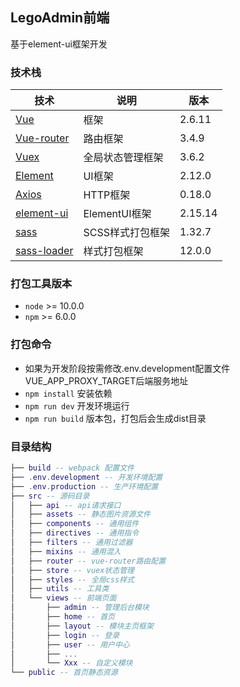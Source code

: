 ## LegoAdmin前端
基于element-ui框架开发
### 技术栈
| 技术 | 说明 | 版本 |
| --- | --- | --- |
| [Vue](https://vuejs.org) | 框架 | 2.6.11 |
| [Vue-router](https://router.vuejs.org) | 路由框架 | 3.4.9 |
| [Vuex](https://vuex.vuejs.org) | 全局状态管理框架 | 3.6.2 |
| [Element](https://element.eleme.io) | UI框架 | 2.12.0 |
| [Axios](https://github.com/axios/axios) | HTTP框架 | 0.18.0 |
| [element-ui](https://element.eleme.cn) | ElementUI框架 | 2.15.14 |
| [sass](https://sass-lang.com) | SCSS样式打包框架 | 1.32.7 |
| [sass-loader](https://sass-lang.com) | 样式打包框架 | 12.0.0 |
### 打包工具版本
- `node` >= 10.0.0
- `npm` >= 6.0.0
### 打包命令
- 如果为开发阶段按需修改.env.development配置文件VUE_APP_PROXY_TARGET后端服务地址
- `npm install` 安装依赖
- `npm run dev` 开发环境运行
- `npm run build` 版本包，打包后会生成dist目录
### 目录结构
``` lua
├── build -- webpack 配置文件
├── .env.development -- 开发环境配置
├── .env.production -- 生产环境配置
├── src -- 源码目录
│   ├── api -- api请求接口
│   ├── assets -- 静态图片资源文件
│   ├── components -- 通用组件
│   ├── directives -- 通用指令
│   ├── filters -- 通用过滤器
│   ├── mixins -- 通用混入
│   ├── router -- vue-router路由配置
│   ├── store -- vuex状态管理
│   ├── styles -- 全局css样式
│   ├── utils -- 工具类
│   └── views -- 前端页面
│       ├── admin -- 管理后台模块
│       ├── home -- 首页
│       ├── layout -- 模块主页框架
│       ├── login -- 登录
│       ├── user -- 用户中心
│       ├── ...
│       └── Xxx -- 自定义模块
└── public -- 首页静态资源
```